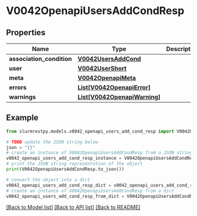 # V0042OpenapiUsersAddCondResp


## Properties

Name | Type | Description | Notes
------------ | ------------- | ------------- | -------------
**association_condition** | [**V0042UsersAddCond**](V0042UsersAddCond.md) |  |
**user** | [**V0042UserShort**](V0042UserShort.md) |  |
**meta** | [**V0042OpenapiMeta**](V0042OpenapiMeta.md) |  | [optional]
**errors** | [**List[V0042OpenapiError]**](V0042OpenapiError.md) |  | [optional]
**warnings** | [**List[V0042OpenapiWarning]**](V0042OpenapiWarning.md) |  | [optional]

## Example

```python
from slurmrestpy.models.v0042_openapi_users_add_cond_resp import V0042OpenapiUsersAddCondResp

# TODO update the JSON string below
json = "{}"
# create an instance of V0042OpenapiUsersAddCondResp from a JSON string
v0042_openapi_users_add_cond_resp_instance = V0042OpenapiUsersAddCondResp.from_json(json)
# print the JSON string representation of the object
print(V0042OpenapiUsersAddCondResp.to_json())

# convert the object into a dict
v0042_openapi_users_add_cond_resp_dict = v0042_openapi_users_add_cond_resp_instance.to_dict()
# create an instance of V0042OpenapiUsersAddCondResp from a dict
v0042_openapi_users_add_cond_resp_from_dict = V0042OpenapiUsersAddCondResp.from_dict(v0042_openapi_users_add_cond_resp_dict)
```
[[Back to Model list]](../README.md#documentation-for-models) [[Back to API list]](../README.md#documentation-for-api-endpoints) [[Back to README]](../README.md)


